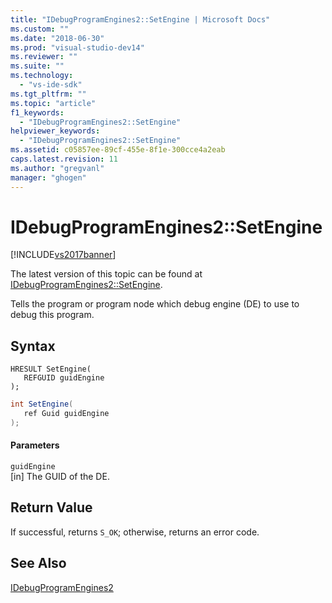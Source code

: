 ```yaml
---
title: "IDebugProgramEngines2::SetEngine | Microsoft Docs"
ms.custom: ""
ms.date: "2018-06-30"
ms.prod: "visual-studio-dev14"
ms.reviewer: ""
ms.suite: ""
ms.technology: 
  - "vs-ide-sdk"
ms.tgt_pltfrm: ""
ms.topic: "article"
f1_keywords: 
  - "IDebugProgramEngines2::SetEngine"
helpviewer_keywords: 
  - "IDebugProgramEngines2::SetEngine"
ms.assetid: c05857ee-89cf-455e-8f1e-300cce4a2eab
caps.latest.revision: 11
ms.author: "gregvanl"
manager: "ghogen"
---
```

# IDebugProgramEngines2::SetEngine
[!INCLUDE[vs2017banner](../../../includes/vs2017banner.md)]

The latest version of this topic can be found at [IDebugProgramEngines2::SetEngine](https://docs.microsoft.com/visualstudio/extensibility/debugger/reference/idebugprogramengines2-setengine).  
  
Tells the program or program node which debug engine (DE) to use to debug this program.  
  
## Syntax  
  
```cpp#  
HRESULT SetEngine(   
   REFGUID guidEngine  
);  
```  
  
```csharp  
int SetEngine(   
   ref Guid guidEngine  
);  
```  
  
#### Parameters  
 `guidEngine`  
 [in] The GUID of the DE.  
  
## Return Value  
 If successful, returns `S_OK`; otherwise, returns an error code.  
  
## See Also  
 [IDebugProgramEngines2](../../../extensibility/debugger/reference/idebugprogramengines2.md)

